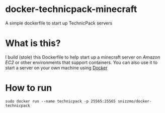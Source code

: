 # docker-technicpack-minecraft
A simple dockerfile to start up TechnicPack servers

# What is this?

I build (stole) this Dockerfile to help start up a minecraft server on *Amazon EC2* or other environments that support containers. You can also use it to start a server on your own machine using [Docker][0]

# How to run

    sudo docker run --name technicpack -p 25565:25565 snizzmo/docker-technicpack

[0]: https://www.docker.com/
